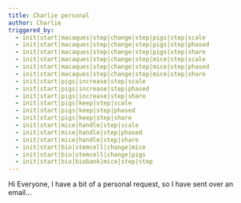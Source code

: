 ```yaml
---
title: Charlie personal
author: Charlie
triggered_by:
  - init|start|macaques|step|change|step|pigs|step|scale
  - init|start|macaques|step|change|step|pigs|step|phased
  - init|start|macaques|step|change|step|pigs|step|share
  - init|start|macaques|step|change|step|mice|step|scale
  - init|start|macaques|step|change|step|mice|step|phased
  - init|start|macaques|step|change|step|mice|step|share
  - init|start|pigs|increase|step|scale
  - init|start|pigs|increase|step|phased
  - init|start|pigs|increase|step|share
  - init|start|pigs|keep|step|scale
  - init|start|pigs|keep|step|phased
  - init|start|pigs|keep|step|share
  - init|start|mice|handle|step|scale
  - init|start|mice|handle|step|phased
  - init|start|mice|handle|step|share
  - init|start|bio|stemcell|change|mice
  - init|start|bio|stemcell|change|pigs
  - init|start|bio|biobank|mice|step|step
---
```


Hi Everyone, I have a bit of a personal request, so I have sent over an email...
